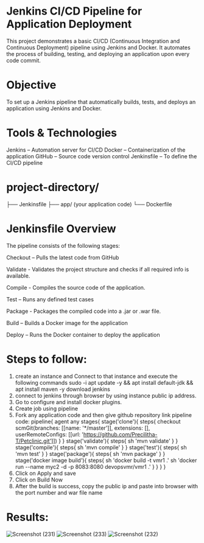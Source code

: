 # Jenkins CI/CD Pipeline for Application Deployment
This project demonstrates a basic CI/CD (Continuous Integration and Continuous Deployment) pipeline using Jenkins and Docker. It automates the process of building, testing, and deploying an application upon every code commit.

# Objective
To set up a Jenkins pipeline that automatically builds, tests, and deploys an application using Jenkins and Docker.

# Tools & Technologies

Jenkins – Automation server for CI/CD
Docker – Containerization of the application
GitHub – Source code version control
Jenkinsfile – To define the CI/CD pipeline

# project-directory/

├── Jenkinsfile
├── app/ (your application code)
└── Dockerfile

# Jenkinsfile Overview

The pipeline consists of the following stages:

Checkout – Pulls the latest code from GitHub

Validate - Validates the project structure and checks if all required info is available.

Compile - Compiles the source code of the application.

Test – Runs any defined test cases

Package - Packages the compiled code into a .jar or .war file.

Build – Builds a Docker image for the application

Deploy – Runs the Docker container to deploy the application

# Steps to follow:

1. create an instance and Connect to that instance and execute the following commands
   sudo -i
   apt update -y && apt install default-jdk && apt install maven -y
   download jenkins
2. connect to jenkins through browser by using instance public ip address.
3. Go to configure and install docker plugins.
4. Create job using pipeline
5. Fork any application code and then give github repository link 
   pipeline code: pipeline{
    agent any
    stages{
        stage('clone'){
            steps{
                checkout scmGit(branches: [[name: '*/master']], extensions: [], userRemoteConfigs: [[url: 'https://github.com/Precilitha-T/Petclinic.git']])
            }
        }
        stage('validate'){
            steps{
                sh  'mvn validate'
            }
        }
        stage('compile'){
            steps{
                sh  'mvn compile'
            }
        }
        stage('test'){
            steps{
                sh  'mvn test'
            }
        }
        stage('package'){
            steps{
                sh  'mvn package'
            }
        }
        stage('docker image build'){
            steps{
                sh 'docker build -t vmr1 .'
                sh 'docker run --name myc2 -d -p 8083:8080 devopsvmr/vmr1 .'
            }
        }
    }
}
6. Click on Apply and save
7. Click on Build Now
8. After the build is success, copy the public ip and paste into browser with the port number and war file name

# Results:
![Screenshot (231)](https://github.com/user-attachments/assets/3e739d20-952e-4d62-813a-0cea06de434a)
![Screenshot (233)](https://github.com/user-attachments/assets/73a712f3-a7fa-430a-8ade-f0718ad5bfb7)
![Screenshot (232)](https://github.com/user-attachments/assets/fe2f4c52-c775-4b44-a4e4-40e35ea03da8)



